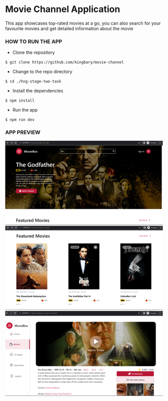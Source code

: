 # Movie Channel Application

This app showcases top-rated movies at a go, you can also search for your favourite movies and get detailed information about the movie

### HOW TO RUN THE APP

- Clone the repository

```
$ git clone https://github.com/kingbary/movie-channel
```

- Change to the repo directory

```
$ cd ./hng-stage-two-task
```


- Install the dependencies

```
$ npm install
```

- Run the app

```
$ npm run dev
```

### APP PREVIEW
![thumbnail](./public/screenshot-1.png)
![thumbnail](./public/screenshot-2.png)
![thumbnail](./public/screenshot-3.png)
